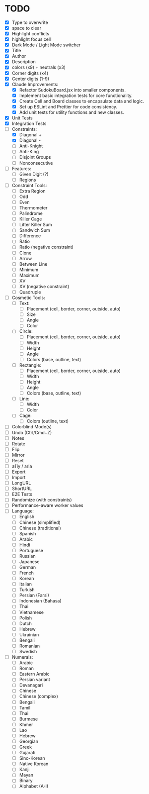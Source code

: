 # TODO

- [x] Type to overwrite
- [x] space to clear
- [x] Highlight conflicts
- [x] highlight focus cell
- [x] Dark Mode / Light Mode switcher
- [x] Title
- [x] Author
- [x] Description
- [x] colors (x9) + neutrals (x3)
- [x] Corner digits (x4)
- [x] Center digits (1-9)
- [x] Claude Improvements:
  - [x] Refactor SudokuBoard.jsx into smaller components.
  - [x] Implement basic integration tests for core functionality.
  - [x] Create Cell and Board classes to encapsulate data and logic.
  - [x] Set up ESLint and Prettier for code consistency.
  - [x] Add unit tests for utility functions and new classes.
- [x] Unit Tests
- [x] Integration Tests
- [ ] Constraints:
  - [x] Diagonal +
  - [x] Diagonal -
  - [ ] Anti-Knight
  - [ ] Anti-King
  - [ ] Disjoint Groups
  - [ ] Nonconsecutive
- [ ] Features:
  - [ ] Given Digit (?)
  - [ ] Regions
- [ ] Constraint Tools:
  - [ ] Extra Region
  - [ ] Odd
  - [ ] Even
  - [ ] Thermometer
  - [ ] Palindrome
  - [ ] Killer Cage
  - [ ] Litter Killer Sum
  - [ ] Sandwich Sum
  - [ ] Difference
  - [ ] Ratio
  - [ ] Ratio (negative constraint)
  - [ ] Clone
  - [ ] Arrow
  - [ ] Between Line
  - [ ] Minimum
  - [ ] Maximum
  - [ ] XV
  - [ ] XV (negative constraint)
  - [ ] Quadruple
- [ ] Cosmetic Tools:
  - [ ] Text:
    - [ ] Placement (cell, border, corner, outside, auto)
    - [ ] Size
    - [ ] Angle
    - [ ] Color
  - [ ] Circle:
    - [ ] Placement (cell, border, corner, outside, auto)
    - [ ] Width
    - [ ] Height
    - [ ] Angle
    - [ ] Colors (base, outline, text)
  - [ ] Rectangle:
    - [ ] Placement (cell, border, corner, outside, auto)
    - [ ] Width
    - [ ] Height
    - [ ] Angle
    - [ ] Colors (base, outline, text)
  - [ ] Line:
    - [ ] Width
    - [ ] Color
  - [ ] Cage:
    - [ ] Colors (outline, text)
- [ ] Colorblind Mode(s)
- [ ] Undo (Ctrl/Cmd+Z)
- [ ] Notes
- [ ] Rotate
- [ ] Flip
- [ ] Mirror
- [ ] Reset
- [ ] a11y / aria
- [ ] Export
- [ ] Import
- [ ] LongURL
- [ ] ShortURL
- [ ] E2E Tests
- [ ] Randomize (with constraints)
- [ ] Performance-aware worker values
- [ ] Language:
  - [ ] English
  - [ ] Chinese (simplified)
  - [ ] Chinese (traditional)
  - [ ] Spanish
  - [ ] Arabic
  - [ ] Hindi
  - [ ] Portuguese
  - [ ] Russian
  - [ ] Japanese
  - [ ] German
  - [ ] French
  - [ ] Korean
  - [ ] Italian
  - [ ] Turkish
  - [ ] Persian (Farsi)
  - [ ] Indonesian (Bahasa)
  - [ ] Thai
  - [ ] Vietnamese
  - [ ] Polish
  - [ ] Dutch
  - [ ] Hebrew
  - [ ] Ukrainian
  - [ ] Bengali
  - [ ] Romanian
  - [ ] Swedish
- [ ] Numerals:
  - [ ] Arabic
  - [ ] Roman
  - [ ] Eastern Arabic
  - [ ] Persian variant
  - [ ] Devanagari
  - [ ] Chinese
  - [ ] Chinese (complex)
  - [ ] Bengali
  - [ ] Tamil
  - [ ] Thai
  - [ ] Burmese
  - [ ] Khmer
  - [ ] Lao
  - [ ] Hebrew
  - [ ] Georgian
  - [ ] Greek
  - [ ] Gujarati
  - [ ] Sino-Korean
  - [ ] Native Korean
  - [ ] Kanji
  - [ ] Mayan
  - [ ] Binary
  - [ ] Alphabet (A-I)
